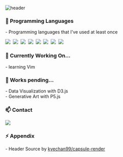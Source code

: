 ![header](https://capsule-render.vercel.app/api?type=waving&color=auto&height=150&section=header&&text=Hello&nbsp;World!&fontSize=70&fontAlign=30&fontAlignY=30&animation=twinkling)

<h3 align="left"> 🌱 Programming Languages</h3>
<p align="left">
 - Programming languages that I've used at least once </p>
<p align="left">
  <!-- icon : https://simpleicons.org/ // badge : https://shields.io/ -->
  <img src="https://img.shields.io/badge/Java-007396?style=flat-square&logo=Java&logoColor=white"/></a>&nbsp 
  <img src="https://img.shields.io/badge/Python-3766AB?style=flat-square&logo=Python&logoColor=white"/></a>&nbsp
  <img src="https://img.shields.io/badge/R-11B48A?style=flat-square&logo=R&logoColor=white"/></a>&nbsp 
  <img src="https://img.shields.io/badge/Javascript-ffb13b?style=flat-square&logo=javascript&logoColor=white"/></a>&nbsp 
  <img src="https://img.shields.io/badge/D3.js-1572B6?style=flat-square&logo=d3.js&logoColor=white"/></a>&nbsp
  <img src="https://img.shields.io/badge/P5.js-red?style=flat-square&logo=p5.js&logoColor=white"/></a>&nbsp
  <img src="https://img.shields.io/badge/React-3766AB?style=flat-square&logo=React&logoColor=white"/></a>&nbsp
  <img src="https://img.shields.io/badge/Vue.js-35495E?style=flat-square&logo=vuedotjs&logoColor=4FC08D"/></a>&nbsp
</p>


<h3 align="left"> 🔭 Currently Working On... </h3>
<p align="left">
 - learning Vim
 <br />

</p>

<h3 align="left"> 🤔 Works pending... </h3>
<p align="left">
 - Data Visualization with D3.js
 <br />
 - Generative Art with P5.js
</p>

<h3 align="left"> 📫 Contact </h3>
<p align="left">
  <a href="https://twitter.com/" target="_blank"><img src="https://img.shields.io/badge/twitter-blue?style=flat-square&logo=twitter&logoColor=white&link=https://twitter.com/shouts98"/></a>
</p>


<h3 align="left"> ⚡ Appendix </h3> 
<p align="left">
 - Header Source by <a href="https://github.com/kyechan99/capsule-render" target="_blank">kyechan99/capsule-render</a>
</p>
<!--
**shouts77/shouts77** is a ✨ _special_ ✨ repository because its `README.md` (this file) appears on your GitHub profile.

Here are some ideas to get you started:

- 🔭 I’m currently working on ...
- 🌱 I’m currently learning ...
- 👯 I’m looking to collaborate on ...
- 🤔 I’m looking for help with ...
- 💬 Ask me about ...
- 📫 How to reach me: ...
- 😄 Pronouns: ...
- ⚡ Fun fact: ...
-->
